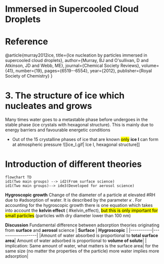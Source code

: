 # Immersed in Supercooled Cloud Droplets

# Reference
@article{murray2012ice,
  title={Ice nucleation by particles immersed in supercooled cloud droplets},
  author={Murray, BJ and O'sullivan, D and Atkinson, JD and Webb, ME},
  journal={Chemical Society Reviews},
  volume={41},
  number={19},
  pages={6519--6554},
  year={2012},
  publisher={Royal Society of Chemistry}
}

# 3. The structure of ice which nucleates and grows

Many times water goes to a metastable phase before undergoes in the stable phase (ice crystals with hexagonal structure). This is mainly due to energy barriers and favourable energetic conditions

* Out of the 15 crystalline phases of ice that are known <mark class='yellow'>only</mark> **ice I** can form at atmospheric pressure
![[ice_I.gif| Ice I, hexagonal structure]]

# Introduction of different theories

```mermaid
flowchart TD
id1(Two main groups) --> id2(From surface science)
id1(Two main groups)--> ide3(Developed for aerosol science)
```

**Hygroscopic growth** Change of the diameter of a particle at elevated #RH due to #adsorption of water. It is described by the parameter $\kappa$ . For accounting for the hygroscopic growth there is one equation which takes into account the **kelvin effect** ( #kelvin_effect), <mark class='yellow'>but this is only important for small particles</mark> (particles with dry diameter lower than 100 nm)

**Discussion** Fundamental difference between adsorption theories originating from **surface** and **aerosol** science
| **Surface** | **Hygroscopic** |
|-----------|-------------------|
|Amount of water absorbed is proportional to **total surface area**| Amount of water adsorbed is proportional to **volume of solute**|
| implication: Same amount of water, what matters is the surface area| for the same size (no matter the properties of the particle) more water implies more adsorption|


